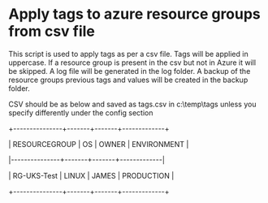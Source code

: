 # Apply tags to azure resource groups from csv file

This script is used to apply tags as per a csv file.
Tags will be applied in uppercase.
If a resource group is present in the csv but not in Azure it will be skipped.
A log file will be generated in the log folder.
A backup of the resource groups previous tags and values will be created in the backup folder.

CSV should be as below and saved as tags.csv in c:\temp\tags unless you specify differently under the config section

+---------------+-------+-------+-------------+

| RESOURCEGROUP | OS    | OWNER | ENVIRONMENT |

|---------------+-------+-------+-------------|

| RG-UKS-Test   | LINUX | JAMES | PRODUCTION  |

+---------------+-------+-------+-------------+


